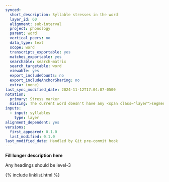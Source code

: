```yaml
---
synced:
  short_description: Syllable stresses in the word
  layer_id: 60
  alignment: sub-interval
  project: phonology
  parent: word
  vertical_peers: no
  data_type: text
  scope: word
  transcripts_exportable: yes
  matches_exportable: yes
  searchable: search-matrix
  search_targetable: word
  viewable: yes
  export_includeCounts: no
  export_includeAnchorSharing: no
  extra: (none)
last_sync_modified_date: 2024-11-12T17:04:07-0500
notation:
  primary: Stress marker
  missing: The current word doesn't have any <span class="layer">segment</span> annotations
inputs:
  - input: syllables
    type: layer
alignment_dependent: yes
versions:
  first_appeared: 0.1.0
  last_modified: 0.1.0
last_modified_date: Handled by Git pre-commit hook
---
```


**Fill longer description here**

Any headings should be level-3


{% include linklist.html %}
